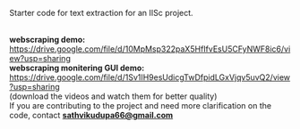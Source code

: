 Starter code for text extraction for an IISc project. <br><br>

<b>webscraping demo:</b> <br> https://drive.google.com/file/d/10MpMsp322paX5HfIfvEsU5CFyNWF8ic6/view?usp=sharing <br>
<b>webscraping monitering GUI demo:</b><br>  https://drive.google.com/file/d/1Sv1IH9esUdicgTwDfpidLGxVjqv5uvQ2/view?usp=sharing <br>
(download the videos and watch them for better quality)<br>
If you are contributing to the project and need more clarification on the code, contact <b>sathvikudupa66@gmail.com</b>
